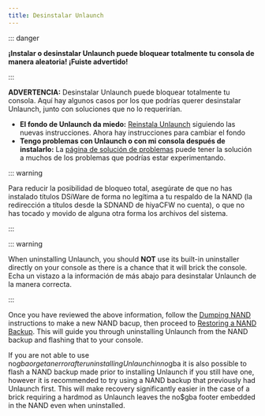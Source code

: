 ```yaml
---
title: Desinstalar Unlaunch
---
```


::: danger

**¡Instalar o desinstalar Unlaunch puede bloquear totalmente tu consola de manera aleatoria! ¡Fuiste advertido!**

:::

**ADVERTENCIA:** Desinstalar Unlaunch puede bloquear totalmente tu consola. Aquí hay algunos casos por los que podrías querer desinstalar Unlaunch, junto con soluciones que no lo requerirían.

- **El fondo de Unlaunch da miedo:** [Reinstala Unlaunch](installing-unlaunch.html) siguiendo las nuevas instrucciones. Ahora hay instrucciones para cambiar el fondo
- **Tengo problemas con Unlaunch o con mi consola después de instalarlo:** La [página de solución de problemas](troubleshooting.html#unlaunch) puede tener la solución a muchos de los problemas que podrías estar experimentando.

::: warning

Para reducir la posibilidad de bloqueo total, asegúrate de que no has instalado títulos DSiWare de forma no legítima a tu respaldo de la NAND (la redirección a títulos desde la SDNAND de hiyaCFW no cuenta), o que no has tocado y movido de alguna otra forma los archivos del sistema.

:::

::: warning

When uninstalling Unlaunch, you should **NOT** use its built-in uninstaller directly on your console as there is a chance that it will brick the console. Echa un vistazo a la información de más abajo para desinstalar Unlaunch de la manera correcta.

:::

Once you have reviewed the above information, follow the [Dumping NAND](dumping-nand.html) instructions to make a new NAND bacup, then proceed to [Restoring a NAND Backup](restoring-nand.html). This will guide you through uninstalling Unlaunch from the NAND backup and flashing that to your console.

If you are not able to use no$gba or get an error after uninstalling Unlaunch in no$gba it is also possible to flash a NAND backup made prior to installing Unlaunch if you still have one, however it is recommended to try using a NAND backup that previously had Unlaunch first. This will make recovery significantly easier in the case of a brick requiring a hardmod as Unlaunch leaves the no$gba footer embedded in the NAND even when uninstalled.
